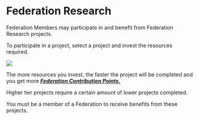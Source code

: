 # Federation Research

 Federation Members may participate in and benefit from Federation Research projects.

To participate in a project, select a project and invest the resources required.

![](https://s3.ap-northeast-2.amazonaws.com/an2img/guide/602_001FedResearch.PNG)



 The more resources you invest, the faster the project will be completed and you get more [***<u>Federation Contribution Points.</u>***](607fedcontribution.md)

Higher tier projects require a certain amount of lower projects completed.

You must be a member of a Federation to receive benefits from these projects.
